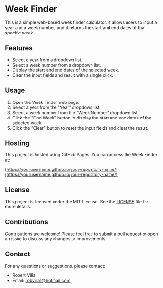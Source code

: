 # Week Finder

This is a simple web-based week finder calculator. It allows users to input a year and a week number, and it returns the start and end dates of that specific week.

## Features

- Select a year from a dropdown list.
- Select a week number from a dropdown list.
- Display the start and end dates of the selected week.
- Clear the input fields and result with a single click.

## Usage

1. Open the Week Finder web page.
2. Select a year from the "Year" dropdown list.
3. Select a week number from the "Week Number" dropdown list.
4. Click the "Find Week" button to display the start and end dates of the selected week.
5. Click the "Clear" button to reset the input fields and clear the result.

## Hosting

This project is hosted using GitHub Pages. You can access the Week Finder at:

[https://yourusername.github.io/your-repository-name/](https://yourusername.github.io/your-repository-name/)

## License

This project is licensed under the MIT License. See the [LICENSE](LICENSE) file for more details.

## Contributions

Contributions are welcome! Please feel free to submit a pull request or open an issue to discuss any changes or improvements.

## Contact

For any questions or suggestions, please contact:

- Robert Villa
- Email: robvilla1@hotmail.com
